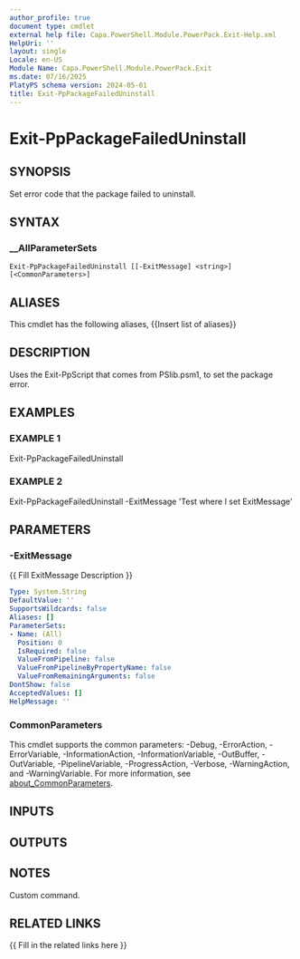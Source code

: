 ```yaml
---
author_profile: true
document type: cmdlet
external help file: Capa.PowerShell.Module.PowerPack.Exit-Help.xml
HelpUri: ''
layout: single
Locale: en-US
Module Name: Capa.PowerShell.Module.PowerPack.Exit
ms.date: 07/16/2025
PlatyPS schema version: 2024-05-01
title: Exit-PpPackageFailedUninstall
---
```


# Exit-PpPackageFailedUninstall

## SYNOPSIS

Set error code that the package failed to uninstall.

## SYNTAX

### __AllParameterSets

```
Exit-PpPackageFailedUninstall [[-ExitMessage] <string>] [<CommonParameters>]
```

## ALIASES

This cmdlet has the following aliases,
  {{Insert list of aliases}}

## DESCRIPTION

Uses the Exit-PpScript that comes from PSlib.psm1, to set the package error.

## EXAMPLES

### EXAMPLE 1

Exit-PpPackageFailedUninstall

### EXAMPLE 2

Exit-PpPackageFailedUninstall -ExitMessage 'Test where I set ExitMessage'

## PARAMETERS

### -ExitMessage

{{ Fill ExitMessage Description }}

```yaml
Type: System.String
DefaultValue: ''
SupportsWildcards: false
Aliases: []
ParameterSets:
- Name: (All)
  Position: 0
  IsRequired: false
  ValueFromPipeline: false
  ValueFromPipelineByPropertyName: false
  ValueFromRemainingArguments: false
DontShow: false
AcceptedValues: []
HelpMessage: ''
```

### CommonParameters

This cmdlet supports the common parameters: -Debug, -ErrorAction, -ErrorVariable,
-InformationAction, -InformationVariable, -OutBuffer, -OutVariable, -PipelineVariable,
-ProgressAction, -Verbose, -WarningAction, and -WarningVariable. For more information, see
[about_CommonParameters](https://go.microsoft.com/fwlink/?LinkID=113216).

## INPUTS

## OUTPUTS

## NOTES

Custom command.


## RELATED LINKS

{{ Fill in the related links here }}

